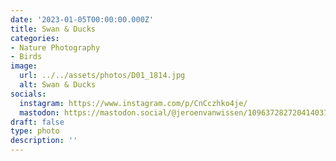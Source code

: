 ```yaml
---
date: '2023-01-05T00:00:00.000Z'
title: Swan & Ducks
categories:
- Nature Photography
- Birds
image:
  url: ../../assets/photos/D01_1814.jpg
  alt: Swan & Ducks
socials:
  instagram: https://www.instagram.com/p/CnCczhko4je/
  mastodon: https://mastodon.social/@jeroenvanwissen/109637282720414037
draft: false
type: photo
description: ''
---
```


